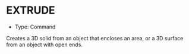 # EXTRUDE

- Type: Command

Creates a 3D solid from an object that encloses an area, or a 3D surface from an object with open ends.
